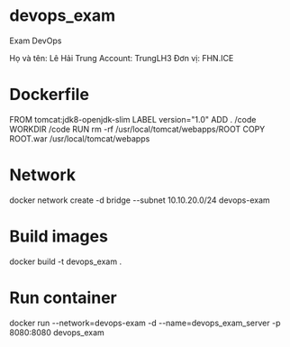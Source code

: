 # devops_exam
Exam DevOps

Họ và tên: Lê Hải Trung
Account: TrungLH3
Đơn vị: FHN.ICE

# Dockerfile

FROM tomcat:jdk8-openjdk-slim
LABEL version="1.0"
ADD . /code
WORKDIR /code
RUN rm -rf /usr/local/tomcat/webapps/ROOT
COPY ROOT.war /usr/local/tomcat/webapps

# Network

docker network create -d bridge --subnet 10.10.20.0/24 devops-exam

# Build images

docker build -t devops_exam .

# Run container

docker run --network=devops-exam -d --name=devops_exam_server -p 8080:8080 devops_exam

